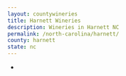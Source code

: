```yaml
---
layout: countywineries
title: Harnett Wineries
description: Wineries in Harnett NC
permalink: /north-carolina/harnett/
county: harnett
state: nc
---
```

-
